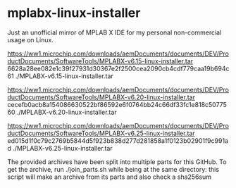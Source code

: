 # mplabx-linux-installer
Just an unofficial mirror of MPLAB X IDE for my personal non-commercial usage on Linux.

https://ww1.microchip.com/downloads/aemDocuments/documents/DEV/ProductDocuments/SoftwareTools/MPLABX-v6.15-linux-installer.tar
6628a28ee082e1c39f27931d30367e2f2500cea2090cb4cdf779caa19b694c61  ./MPLABX-v6.15-linux-installer.tar

https://ww1.microchip.com/downloads/aemDocuments/documents/DEV/ProductDocuments/SoftwareTools/MPLABX-v6.20-linux-installer.tar
cecefb0acb8a154086630522bf86592e6f0764bb24c66df33fc1e818c5077560  ./MPLABX-v6.20-linux-installer.tar

https://ww1.microchip.com/downloads/aemDocuments/documents/DEV/ProductDocuments/SoftwareTools/MPLABX-v6.25-linux-installer.tar
ed015d1f0c79c2769b5844d5f923b838d277d281858a1f0123b02901f9c991ad  ./MPLABX-v6.25-linux-installer.tar

The provided archives have been split into multiple parts for this GitHub.
To get the archive, run ./join_parts.sh while being at the same directory:
this script will make an archive from its parts and also check a sha256sum
